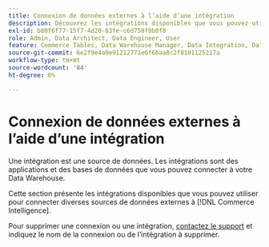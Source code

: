 ```yaml
---
title: Connexion de données externes à l’aide d’une intégration
description: Découvrez les intégrations disponibles que vous pouvez utiliser pour connecter diverses sources de données externes à  [!DNL Commerce Intelligence].
exl-id: b80f6f77-15f7-4d20-83fe-c6d758f9b0f8
role: Admin, Data Architect, Data Engineer, User
feature: Commerce Tables, Data Warehouse Manager, Data Integration, Data Import/Export
source-git-commit: 6e2f9e4a9e91212771e6f6baa8c2f8101125217a
workflow-type: tm+mt
source-wordcount: '84'
ht-degree: 0%

---
```


# Connexion de données externes à l’aide d’une intégration

Une intégration est une source de données. Les intégrations sont des applications et des bases de données que vous pouvez connecter à votre Data Warehouse.

Cette section présente les intégrations disponibles que vous pouvez utiliser pour connecter diverses sources de données externes à [!DNL Commerce Intelligence].

Pour supprimer une connexion ou une intégration, [contactez le support](https://experienceleague.adobe.com/docs/commerce-knowledge-base/kb/troubleshooting/miscellaneous/mbi-service-policies.html) et indiquez le nom de la connexion ou de l’intégration à supprimer.
